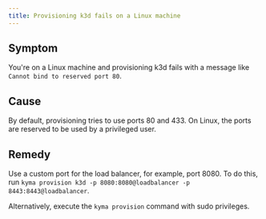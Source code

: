 ```yaml
---
title: Provisioning k3d fails on a Linux machine
---
```


## Symptom

You're on a Linux machine and provisioning k3d fails with a message like `Cannot bind to reserved port 80`.

## Cause

By default, provisioning tries to use ports 80 and 433.
On Linux, the ports are reserved to be used by a privileged user.

## Remedy

Use a custom port for the load balancer, for example, port 8080.
To do this, run `kyma provision k3d -p 8080:8080@loadbalancer -p 8443:8443@loadbalancer`.

Alternatively, execute the `kyma provision` command with sudo privileges.
